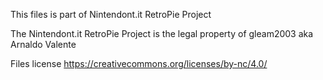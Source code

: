 This files is part of Nintendont.it RetroPie Project

The Nintendont.it RetroPie Project is the legal property of gleam2003 aka Arnaldo Valente

Files license https://creativecommons.org/licenses/by-nc/4.0/
